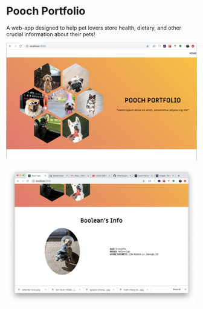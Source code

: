 # Pooch Portfolio
A web-app designed to help pet lovers store health, dietary, and other crucial information about their pets!

![pooch-portfolio-banner-screenshot](pooch-portfolio-banner.png)

![pooch-portfolio-pet-info-screenshot](pooch-portfolio-pet-info.png)
